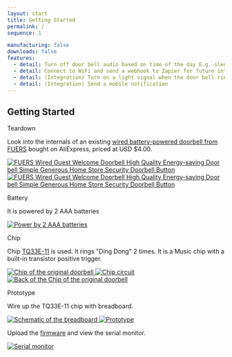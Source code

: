 ```yaml
---
layout: start
title: Getting Started
permalink: /
sequence: 1

manufacturing: false
downloads: false
features:
  - detail: Turn off door bell audio based on time of the day E.g. sleeping
  - detail: Connect to WiFi and send a webhook to Zapier for future integrations
  - detail: (Integration) Turn on a light signal when the door bell rings and the sound is off E.g. in a Zoom call
  - detail: (Integration) Send a mobile notification
---
```

<section class="section is-small">
  <div class="container">
    <h2 class="title is-1">Getting Started</h2>
    <div class="tile is-ancestor">
      <div class="tile is-vertical is-12">
        <div class="tile">
          <div class="tile is-parent">
            <article class="tile is-child notification">
              <p class="title">Teardown</p>
              <p class="subtitle">Look into the internals of an existing <a href="https://www.aliexpress.com/item/1005001632340110.html">wired battery-powered doorbell from FUERS</a> bought on AliExpress, priced at USD $4.00.</p>
              <a href="{{site.url}}/images/prototype/initial-doorbell.jpg">
                <img src="{{site.url}}/images/prototype/initial-doorbell.jpg" alt="FUERS Wired Guest Welcome Doorbell High Quality Energy-saving Door bell Simple Generous Home Store Security Doorbell Button">
              </a>
              <a href="{{site.url}}/images/prototype/prototype-3.jpg">
                <img src="{{site.url}}/images/prototype/prototype-3.jpg" alt="FUERS Wired Guest Welcome Doorbell High Quality Energy-saving Door bell Simple Generous Home Store Security Doorbell Button">
              </a>
              <p class="title">Battery</p>
              <p class="subtitle">It is powered by 2 AAA batteries</p>
              <a href="{{site.url}}/images/prototype/initial-doorbell-power.jpg">
                <img src="{{site.url}}/images/prototype/initial-doorbell-power.jpg" alt="Power by 2 AAA batteries">
              </a>
            </article>
          </div>
          <div class="tile is-parent">
            <article class="tile is-child notification">
              <p class="title">Chip</p>
              <p class="subtitle">Chip <a href="https://www.yoycart.com/Product/550682313846/">TQ33E-11</a> is used. It rings "Ding Dong"  2 times. It is a Music chip with a built-in transistor positive trigger.</p>
              <a href="{{site.url}}/images/prototype/initial-doorbell-chip.jpg">
                <img src="{{site.url}}/images/prototype/initial-doorbell-chip.jpg" alt="Chip of the original doorbell">
              </a>
              <a href="{{site.url}}/images/prototype/initial-doorbell-circuit.jpeg">
                <img src="{{site.url}}/images/prototype/initial-doorbell-circuit.jpeg" alt="Chip circuit">
              </a>
              <a href="{{site.url}}/images/prototype/initial-doorbell-chip-back.jpg">
                <img src="{{site.url}}/images/prototype/initial-doorbell-chip-back.jpg" alt="Back of the Chip of the original doorbell">
              </a>
            </article>
          </div>
          <div class="tile is-parent">
            <article class="tile is-child notification">
              <p class="title">Prototype</p>
              <p class="subtitle">Wire up the TQ33E-11 chip with breadboard.</p>
              <a href="{{site.url}}/images/pcb/schematic.png">
                <img src="{{site.url}}/images/pcb/schematic.png" alt="Schematic of the breadboard">
              </a>
              <a href="{{site.url}}/images/prototype/front.jpg">
                <img src="{{site.url}}/images/prototype/front.jpg" alt="Prototype">
              </a>
              <p class="subtitle">Upload the <a href="/code/demo#code">firmware</a> and view the serial monitor.</p>
              <a href="{{site.url}}/images/code/demo-console.png">
                <img src="{{site.url}}/images/code/demo-console.png" alt="Serial monitor">
              </a>
            </article>
          </div>
        </div>
      </div>
    </div>
  </div>
</section>
